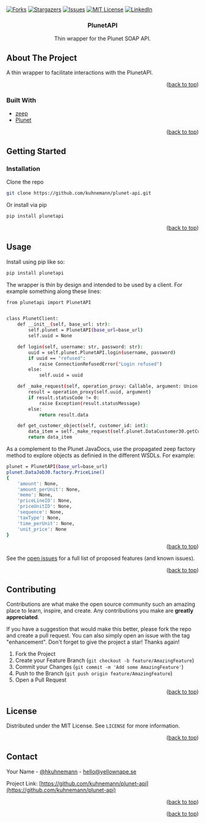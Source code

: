 <div id="top"></div>


<!-- PROJECT SHIELDS -->


[![Forks][forks-shield]][forks-url]
[![Stargazers][stars-shield]][stars-url]
[![Issues][issues-shield]][issues-url]
[![MIT License][license-shield]][license-url]
[![LinkedIn][linkedin-shield]][linkedin-url]



<!-- PROJECT LOGO -->


<h3 align="center">PlunetAPI</h3>

  <p align="center">
    Thin wrapper for the Plunet SOAP API.
    <br />


  </p>
</div>







<!-- ABOUT THE PROJECT -->

## About The Project

A thin wrapper to facilitate interactions with the PlunetAPI.

<p align="right">(<a href="#top">back to top</a>)</p>

### Built With

* [zeep](https://docs.python-zeep.org/en/master/)
* [Plunet](https://www.plunet.com/)

<p align="right">(<a href="#top">back to top</a>)</p>



<!-- GETTING STARTED -->

## Getting Started

### Installation

Clone the repo

   ```sh
   git clone https://github.com/kuhnemann/plunet-api.git
   ```

Or install via pip

   ```sh
   pip install plunetapi
   ```

<p align="right">(<a href="#top">back to top</a>)</p>



<!-- USAGE EXAMPLES -->

## Usage

Install using pip like so:

```sh
pip install plunetapi
```

The wrapper is thin by design and intended to be used by a client. For example something along these lines:

```sh
from plunetapi import PlunetAPI


class PlunetClient:
    def __init__(self, base_url: str):
        self.plunet = PlunetAPI(base_url=base_url)
        self.uuid = None

    def login(self, username: str, password: str):
        uuid = self.plunet.PlunetAPI.login(username, password)
        if uuid == "refused":
            raise ConnectionRefusedError("Login refused")
        else:
            self.uuid = uuid

    def _make_request(self, operation_proxy: Callable, argument: Union[dict, str, int, list]):
        result = operation_proxy(self.uuid, argument)
        if result.statusCode != 0:
            raise Exception(result.statusMessage)
        else:
            return result.data

    def get_customer_object(self, customer_id: int):
        data_item = self._make_request(self.plunet.DataCustomer30.getCustomerObject, customer_id)
        return data_item

```

As a complement to the Plunet JavaDocs, use the propagated zeep factory method to explore objects as definied in the different WSDLs. For example:

```sh
plunet = PlunetAPI(base_url=base_url)
plunet.DataJob30.factory.PriceLine()
{
    'amount': None,
    'amount_perUnit': None,
    'memo': None,
    'priceLineID': None,
    'priceUnitID': None,
    'sequence': None,
    'taxType': None,
    'time_perUnit': None,
    'unit_price': None
}

```

<p align="right">(<a href="#top">back to top</a>)</p>




See the [open issues](https://github.com/kuhnemann/plunet-api/issues) for a full list of proposed features (and known
issues).

<p align="right">(<a href="#top">back to top</a>)</p>



<!-- CONTRIBUTING -->

## Contributing

Contributions are what make the open source community such an amazing place to learn, inspire, and create. Any
contributions you make are **greatly appreciated**.

If you have a suggestion that would make this better, please fork the repo and create a pull request. You can also
simply open an issue with the tag "enhancement". Don't forget to give the project a star! Thanks again!

1. Fork the Project
2. Create your Feature Branch (`git checkout -b feature/AmazingFeature`)
3. Commit your Changes (`git commit -m 'Add some AmazingFeature'`)
4. Push to the Branch (`git push origin feature/AmazingFeature`)
5. Open a Pull Request

<p align="right">(<a href="#top">back to top</a>)</p>



<!-- LICENSE -->

## License

Distributed under the MIT License. See `LICENSE` for more information.

<p align="right">(<a href="#top">back to top</a>)</p>



<!-- CONTACT -->

## Contact

Your Name - [@hkuhnemann](https://twitter.com/hkuhnemann) - hello@yellownape.se

Project Link: [https://github.com/kuhnemann/plunet-api](https://github.com/kuhnemann/plunet-api)

<p align="right">(<a href="#top">back to top</a>)</p>



<p align="right">(<a href="#top">back to top</a>)</p>



<!-- MARKDOWN LINKS & IMAGES -->
<!-- https://www.markdownguide.org/basic-syntax/#reference-style-links -->

[contributors-shield]: https://img.shields.io/github/contributors/kuhnemann/plunet-api.svg?style=for-the-badge

[contributors-url]: https://github.com/kuhnemann/plunet-api/graphs/contributors

[forks-shield]: https://img.shields.io/github/forks/kuhnemann/plunet-api.svg?style=for-the-badge

[forks-url]: https://github.com/kuhnemann/plunet-api/network/members

[stars-shield]: https://img.shields.io/github/stars/kuhnemann/plunet-api.svg?style=for-the-badge

[stars-url]: https://github.com/kuhnemann/plunet-api/stargazers

[issues-shield]: https://img.shields.io/github/issues/kuhnemann/plunet-api.svg?style=for-the-badge

[issues-url]: https://github.com/kuhnemann/plunet-api/issues

[license-shield]: https://img.shields.io/github/license/kuhnemann/plunet-api.svg?style=for-the-badge

[license-url]: https://github.com/kuhnemann/plunet-api/LICENSE

[linkedin-shield]: https://img.shields.io/badge/-LinkedIn-black.svg?style=for-the-badge&logo=linkedin&colorB=555

[linkedin-url]: https://linkedin.com/in/henrik-kuhnemann

[product-screenshot]: images/screenshot.png